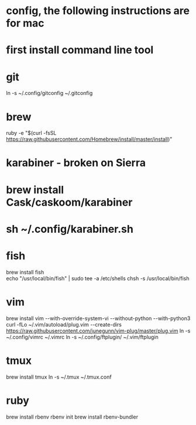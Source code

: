 # config, the following instructions are for mac
# first install command line tool

# git
ln -s ~/.config/gitconfig ~/.gitconfig

# brew
ruby -e "$(curl -fsSL https://raw.githubusercontent.com/Homebrew/install/master/install)"

# karabiner - broken on Sierra
# brew install Cask/caskoom/karabiner
# sh ~/.config/karabiner.sh

# fish
brew install fish  
echo "/usr/local/bin/fish" | sudo tee -a /etc/shells
chsh -s /usr/local/bin/fish

# vim
brew install vim --with-override-system-vi --without-python --with-python3
curl -fLo ~/.vim/autoload/plug.vim --create-dirs \
    https://raw.githubusercontent.com/junegunn/vim-plug/master/plug.vim
ln -s ~/.config/vimrc ~/.vimrc
ln -s ~/.config/ftplugin/ ~/.vim/ftplugin

# tmux
brew install tmux
ln -s ~/.tmux ~/.tmux.conf

# ruby
brew install rbenv
rbenv init
brew install rbenv-bundler
